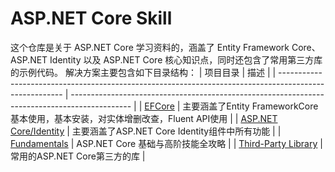 # ASP.NET Core Skill
这个仓库是关于 ASP.NET Core 学习资料的，涵盖了 Entity Framework Core、ASP.NET Identity 以及 ASP.NET Core 核心知识点，同时还包含了常用第三方库的示例代码。
解决方案主要包含如下目录结构：
| 项目目录                                                                                                | 描述                                                                                   |
| ------------------------------------------------------------------------------------------------------ | --------------------------------------------------------------------------------------------- |
| [EFCore](https://github.com/bingbing-gui/Asp.Net-Core-Skill/tree/master/EntityFrameworkCore)                            | 主要涵盖了Entity FrameworkCore基本使用，基本安装，对实体增删改查，Fluent API使用        |
| [ASP.NET Core/Identity](https://github.com/bingbing-gui/Asp.Net-Core-Skill/tree/master/AspNetCore.Identity/Identity)    | 主要涵盖了ASP.NET Core Identity组件中所有功能          |
| [Fundamentals](https://github.com/bingbing-gui/Asp.Net-Core-Skill/tree/master/Fundamentals)                             | ASP.NET Core 基础与高阶技能全攻略                        |
| [Third-Party Library](https://github.com/bingbing-gui/Asp.Net-Core-Skill/tree/master/Third-Party.Library)               | 常用的ASP.NET Core第三方的库       |

